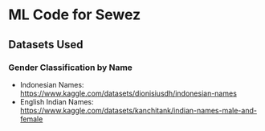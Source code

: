 # ML Code for Sewez
## Datasets Used
### Gender Classification by Name
- Indonesian Names: https://www.kaggle.com/datasets/dionisiusdh/indonesian-names
- English Indian Names: https://www.kaggle.com/datasets/kanchitank/indian-names-male-and-female